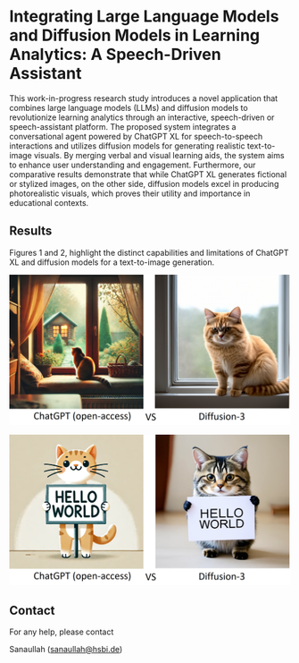 # Integrating Large Language Models and Diffusion Models in Learning Analytics: A Speech-Driven Assistant

This work-in-progress research study introduces a novel application that combines large language models (LLMs) and diffusion models to revolutionize learning analytics through an interactive, speech-driven or speech-assistant platform. The proposed system integrates a conversational agent powered by ChatGPT XL for speech-to-speech interactions and utilizes diffusion models for generating realistic text-to-image visuals. By merging verbal and visual learning aids, the system aims to enhance user understanding and engagement. Furthermore, our comparative results demonstrate that while ChatGPT XL generates fictional or stylized images, on the other
side, diffusion models excel in producing photorealistic visuals, which proves their utility and importance in educational contexts.


## Results

Figures 1 and 2, highlight the distinct capabilities and limitations of ChatGPT XL and diffusion models for a text-to-image generation.
 
![ChatGPT XL Model vs Diffusion Model](https://github.com/Rao-Sanaullah/LLM/blob/main/1.png)

![ChatGPT XL Model vs Diffusion Model](https://github.com/Rao-Sanaullah/LLM/blob/main/2.png)


## Contact
For any help, please contact

Sanaullah (sanaullah@hsbi.de)
